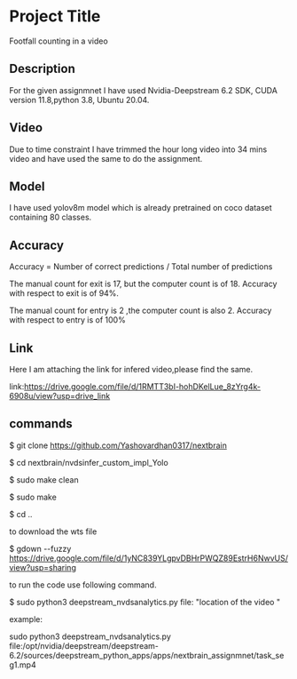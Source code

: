 
# Project Title

Footfall counting in a video




## Description

For the given assignmnet I have used Nvidia-Deepstream 6.2 SDK, CUDA version 11.8,python 3.8, Ubuntu 20.04.

## Video

Due to time constraint I have trimmed the hour long video into 34 mins video and have used the same to do the assignment.

## Model

I have used yolov8m model which is already pretrained on coco dataset containing 80 classes.

## Accuracy

Accuracy = Number of correct predictions / Total number of predictions

The manual count for exit is 17, but the computer count is of 18. Accuracy with respect to exit is of 94%.

The manual count for entry is 2 ,the computer count is also 2. Accuracy with respect to entry is of 100%

## Link

Here I am attaching the link for infered video,please find the same.

link:https://drive.google.com/file/d/1RMTT3bI-hohDKelLue_8zYrg4k-6908u/view?usp=drive_link

## commands
$ git clone https://github.com/Yashovardhan0317/nextbrain

$ cd nextbrain/nvdsinfer_custom_impl_Yolo

$ sudo make clean

$ sudo make

$ cd ..
 
to download the wts file

$ gdown --fuzzy https://drive.google.com/file/d/1yNC839YLgpvDBHrPWQZ89EstrH6NwvUS/view?usp=sharing

to run the code use following command.

$  sudo python3 deepstream_nvdsanalytics.py file: "location of the video "

example:

sudo python3 deepstream_nvdsanalytics.py file:/opt/nvidia/deepstream/deepstream-6.2/sources/deepstream_python_apps/apps/nextbrain_assignmnet/task_seg1.mp4




